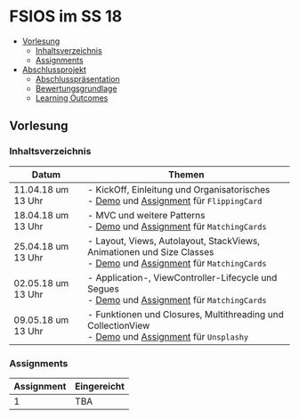 # FSIOS im SS 18

- [Vorlesung](#vorlesung)
  - [Inhaltsverzeichnis](#inhaltsverzeichnis)
  - [Assignments](#assignments)
- [Abschlussprojekt](#abschlussprojekt)
  - [Abschlusspräsentation](#abschlusspräsentation)
  - [Bewertungsgrundlage](#bewertungsgrundlage)
  - [Learning Outcomes](#learning-outcomes)

## Vorlesung 

### Inhaltsverzeichnis
| Datum  | Themen |
| ------------- | ------------- |
| 11.04.18 um 13 Uhr | - KickOff, Einleitung und Organisatorisches <br /> - [Demo](https://github.com/alexdobry/FSIOS/tree/master/SS18/01_introduction/demo/FlippingCard) und [Assignment](https://github.com/alexdobry/FSIOS/tree/master/SS18/01_introduction/your%20assignment) für `FlippingCard` |
| 18.04.18 um 13 Uhr | - MVC und weitere Patterns <br /> - [Demo](https://github.com/alexdobry/FSIOS/tree/master/SS18/02_mvc/demo/MatchingCards) und [Assignment](https://github.com/alexdobry/FSIOS/tree/master/SS18/02_mvc/your%20assignment) für `MatchingCards` |
| 25.04.18 um 13 Uhr | - Layout, Views, Autolayout, StackViews, Animationen und Size Classes <br /> - [Demo](https://github.com/alexdobry/FSIOS/tree/master/SS18/03_layout&autolayout/demo/MatchingCards) und [Assignment](https://github.com/alexdobry/FSIOS/tree/master/SS18/03_layout&autolayout/your%20assignment) für `MatchingCards` |
| 02.05.18 um 13 Uhr | - Application-, ViewController-Lifecycle und Segues <br /> - [Demo](https://github.com/alexdobry/FSIOS/tree/master/SS18/04_lifecycle&segues/demo/MatchingCards) und [Assignment](https://github.com/alexdobry/FSIOS/tree/master/SS18/04_lifecycle&segues/your%20assignment) für `MatchingCards` |
| 09.05.18 um 13 Uhr | - Funktionen und Closures, Multithreading und CollectionView <br /> - [Demo](https://github.com/alexdobry/FSIOS/tree/master/SS18/05_closures&multithreading&collectionView/demo/Unsplashy) und [Assignment](https://github.com/alexdobry/FSIOS/tree/master/SS18/05_closures&multithreading&collectionView/your%20assignment) für `Unsplashy ` |


### Assignments
| Assignment | Eingereicht |
| ------------- | ------------- |
| 1 | TBA |